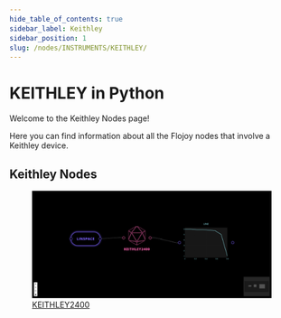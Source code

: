 ```yaml
---
hide_table_of_contents: true
sidebar_label: Keithley
sidebar_position: 1
slug: /nodes/INSTRUMENTS/KEITHLEY/
---
```


# KEITHLEY in Python

Welcome to the Keithley Nodes page!

Here you can find information about all the Flojoy nodes that involve a Keithley device.

## Keithley Nodes

<div className="flex flex-wrap" style={{ marginLeft: "-55px" }}>

<div className="p-4">
<a href="/nodes/INSTRUMENTS/KEITHLEY/KEITHLEY2400/">
<figure style={{ width: "200px", height: "200px", objectFit: "scale-down", marginRight: "15px" }}>
<img src="https://raw.githubusercontent.com/flojoy-ai/docs/main/docs/nodes/INSTRUMENTS/KEITHLEY/KEITHLEY2400/examples/EX1/output.jpeg" style={{ width: "200px", height: "200px", objectFit: "scale-down", marginRight: "15px" }} />
<figcaption>KEITHLEY2400</figcaption>
</figure>
</a></div>

</div>
